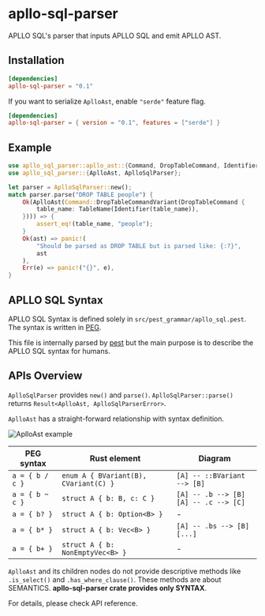 # apllo-sql-parser

APLLO SQL's parser that inputs APLLO SQL and emit APLLO AST.

## Installation

```toml
[dependencies]
apllo-sql-parser = "0.1"
```

If you want to serialize `AplloAst`, enable `"serde"` feature flag.

```toml
[dependencies]
apllo-sql-parser = { version = "0.1", features = ["serde"] }
```

## Example

```rust
use apllo_sql_parser::apllo_ast::{Command, DropTableCommand, Identifier, TableName};
use apllo_sql_parser::{AplloAst, AplloSqlParser};

let parser = AplloSqlParser::new();
match parser.parse("DROP TABLE people") {
    Ok(AplloAst(Command::DropTableCommandVariant(DropTableCommand {
        table_name: TableName(Identifier(table_name)),
    }))) => {
        assert_eq!(table_name, "people");
    }
    Ok(ast) => panic!(
        "Should be parsed as DROP TABLE but is parsed like: {:?}",
        ast
    ),
    Err(e) => panic!("{}", e),
}
```

## APLLO SQL Syntax

APLLO SQL Syntax is defined solely in `src/pest_grammar/apllo_sql.pest`.
The syntax is written in [PEG](https://en.wikipedia.org/wiki/Parsing_expression_grammar).

This file is internally parsed by [pest](https://github.com/pest-parser/pest)
but the main purpose is to describe the APLLO SQL syntax for humans.

## APIs Overview

`AplloSqlParser` provides `new()` and `parse()`.
`AplloSqlParser::parse()` returns `Result<AplloAst, AplloSqlParserError>`.

`AplloAst` has a straight-forward relationship with syntax definition.

![AplloAst example](https://user-images.githubusercontent.com/498788/81028439-5f2cf880-8ebc-11ea-8554-deb884438779.png)

| PEG syntax      | Rust element                          | Diagram                                    |
| --------------- | ------------------------------------- | ------------------------------------------ |
| `a = { b / c }` | `enum A { BVariant(B), CVariant(C) }` | `[A] -- ::BVariant --> [B]`                |
| `a = { b ~ c }` | `struct A { b: B, c: C }`             | `[A] -- .b --> [B]`<br>`[A] -- .c --> [C]` |
| `a = { b? }`    | `struct A { b: Option<B> }`           | -                                          |
| `a = { b* }`    | `struct A { b: Vec<B> }`              | `[A] -- .bs --> [B][...]`                  |
| `a = { b+ }`    | `struct A { b: NonEmptyVec<B> }`      | -                                          |

`AplloAst` and its children nodes do not provide descriptive methods like `.is_select()` and `.has_where_clause()`.
These methods are about SEMANTICS. **apllo-sql-parser crate provides only SYNTAX**.

For details, please check API reference.
